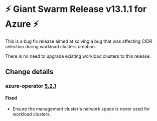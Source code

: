 # :zap: Giant Swarm Release v13.1.1 for Azure :zap:

This is a bug fix release aimed at solving a bug that was affecting CIDR selection during workload clusters creation.

There is no need to upgrade existing workload clusters to this release.

## Change details

### azure-operator [5.2.1](https://github.com/giantswarm/azure-operator/releases/tag/v5.2.1)

#### Fixed
- Ensure the management cluster's network space is never used for workload clusters.



